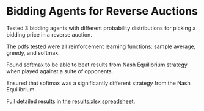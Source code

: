 # Bidding Agents for Reverse Auctions

Tested 3 bidding agents with different probability distributions for picking a bidding price in a reverse auction.

The pdfs tested were all reinforcement learning functions: sample average, greedy, and softmax.

Found softmax to be able to beat results from Nash Equilibrium strategy when played against a suite of opponents.

Ensured that softmax was a significantly different strategy from the Nash Equilibrium.

Full detailed results in [the results.xlsx spreadsheet](./results.xlsx).